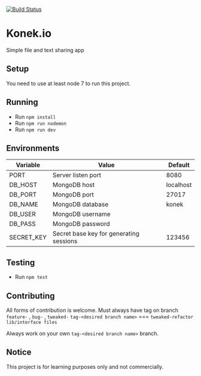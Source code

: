 [![Build Status](https://travis-ci.com/justinemar/konek.io.svg?token=nt6HsCczpAhbrgXGvsyC&branch=master)](https://travis-ci.com/justinemar/konek.io)

# Konek.io
Simple file and text sharing app

## Setup

You need to use at least node 7 to run this project.

## Running

* Run `npm install`
* Run `npm run nodemon`
* Run `npm run dev`

## Environments

|Variable|Value|Default|
|----|----|----|
|PORT| Server listen port| 8080|
|DB_HOST| MongoDB host| localhost|
|DB_PORT| MongoDB port| 27017|
|DB_NAME| MongoDB database| konek
|DB_USER| MongoDB username| |
|DB_PASS| MongoDB password| |
|SECRET_KEY| Secret base key for generating sessions|123456|

## Testing

* Run `npm test`


## Contributing

All forms of contribution is welcome.
Must always have tag on branch `feature-` , `bug-` , `tweaked-`
`tag-<desired branch name>` === `tweaked-refactor lib/interface files`

Always work on your own `tag-<desired branch name>` branch.


## Notice

This project is for learning purposes only and not commercially.

